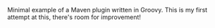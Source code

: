 Minimal example of a Maven plugin written in Groovy.
This is my first attempt at this, there's room for improvement!
